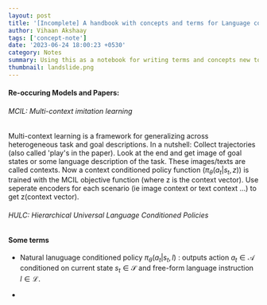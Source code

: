 ```yaml
---
layout: post
title: '[Incomplete] A handbook with concepts and terms for Language conditioned RL '
author: Vihaan Akshaay
tags: ['concept-note']
date: '2023-06-24 18:00:23 +0530'
category: Notes
summary: Using this as a notebook for writing terms and concepts new to me related to Language conditioned RL
thumbnail: landslide.png
---
```


#### Re-occuring Models and Papers:

###### MCIL: Multi-context imitation learning

Multi-context learning is a framework for generalizing across heterogeneous task and goal descriptions.
In a nutshell: Collect trajectories (also called 'play's in the paper). Look at the end and get image of goal states or some language description of the task. These images/texts are called contexts. Now a context conditioned policy function ($\pi_{\theta}(a_t|s_t,z)$) is trained with the MCIL objective function (where z is the context vector). Use seperate encoders for each scenario (ie image context or text context ...) to get z(context vector).

###### HULC: Hierarchical Universal Language Conditioned Policies
 

#### Some terms

* Natural lanuguage conditioned policy $\pi_{\theta}(a_t|s_t,l)$ : outputs action $a_t \in \mathcal{A}$ conditioned on current state $s_t \in \mathcal{S}$ and free-form language instruction $l \in \mathcal{L}$.

* 